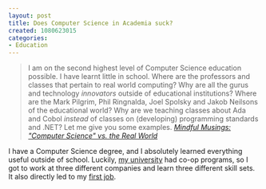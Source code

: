 ```yaml
--- 
layout: post
title: Does Computer Science in Academia suck?
created: 1080623015
categories: 
- Education
---
```

<blockquote>
I am on the second highest level of Computer Science education possible. I have learnt little in school. Where are the professors and classes that pertain to real world computing? Why are all the gurus and technology <em>innovators</em> outside of educational institutions? Where are the Mark Pilgrim, Phil Ringnalda, Joel Spolsky and Jakob Neilsons of the educational world? Why are we teaching classes about Ada and Cobol <em>instead</em> of classes on (developing) programming standards and .NET? Let me give you some examples.
<cite><a href="http://mindfulmusings.net/weblog/2004/3/29/computer-science-versus-the-real-world/">Mindful Musings: "Computer Science" vs. the Real World</a></cite>
</blockquote>

<p>I have a Computer Science degree, and I absolutely learned everything useful outside of school. Luckily, <a href="http://www.uvic.ca">my university</a> had co-op programs, so I got to work at three different companies and learn three different skill sets. It also directly led to my <a href="http://www.nortelnetworks.com">first job</a>.</p>
